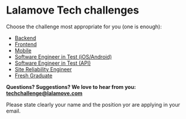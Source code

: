 # Lalamove Tech challenges

Choose the challenge most appropriate for you (one is enough):

- [Backend](backend.md)
- [Frontend](frontend.md)
- [Mobile](mobile.md)
- [Software Engineer in Test (iOS/Android)](set_mobile.md)
- [Software Engineer in Test (API)](set_api.md)
- [Site Reliability Engineer](sre.md)
- [Fresh Graduate](freshgrad.md)

**Questions? Suggestions? We love to hear from you: <techchallenge@lalamove.com>**

Please state clearly your name and the position yor are applying in your email.
